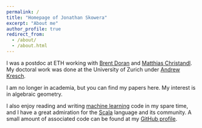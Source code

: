 ```yaml
---
permalink: /
title: "Homepage of Jonathan Skowera"
excerpt: "About me"
author_profile: true
redirect_from: 
  - /about/
  - /about.html
---
```


I was a postdoc at ETH working with [Brent Doran](https://people.math.ethz.ch/~doranb/) and [Matthias Christandl](http://www.math.ku.dk/english/staff/?pure=en/persons/475476). My doctoral work was done at the University of Zurich under [Andrew Kresch](http://www.math.uzh.ch/index.php?professur&key1=1287).

I am no longer in academia, but you can find my papers here. My interest is in algebraic geometry.

I also enjoy reading and writing [machine learning](https://fast.ai) code in my spare time, and I have a great admiration for the [Scala](https://www.scala-lang.org/) language and its community. A small amount of associated code can be found at my [GitHub profile](https://github.com/expz).
